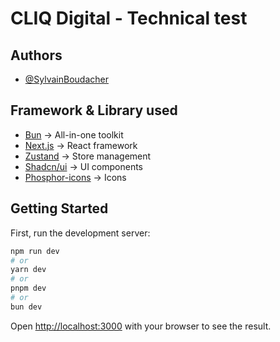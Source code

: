 # CLIQ Digital - Technical test

## Authors

- [@SylvainBoudacher](https://github.com/SylvainBoudacher)

## Framework & Library used

- [Bun](https://bun.sh/) -> All-in-one toolkit
- [Next.js](https://nextjs.org/) -> React framework
- [Zustand](https://zustand-demo.pmnd.rs/) -> Store management
- [Shadcn/ui](https://ui.shadcn.com/) -> UI components
- [Phosphor-icons](https://phosphoricons.com/) -> Icons

## Getting Started

First, run the development server:

```bash
npm run dev
# or
yarn dev
# or
pnpm dev
# or
bun dev
```

Open [http://localhost:3000](http://localhost:3000) with your browser to see the result.
